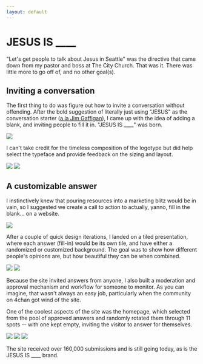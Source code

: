 ```yaml
---
layout: default
---
```


# JESUS IS ____

"Let's get people to talk about Jesus in Seattle" was the directive that came down from my pastor and boss at The City Church. That was it. There was little more to go off of, and no other goal(s).

## Inviting a conversation

The first thing to do was figure out how to invite a conversation without offending. After the bold suggestion of literally just using "JESUS" as the conversation starter ([a la Jim Gaffigan](https://www.youtube.com/watch?v=2k_9mXpNdgU)), I came up with the idea of adding a blank, and inviting people to fill it in. "JESUS IS ____" was born.

<img src="/jesusis/wall.JPG">

I can't take credit for the timeless composition of the logotype but did help select the typeface and provide feedback on the sizing and layout.

<div class="image-group">
  <img src="/jesusis/billboard.jpg">
  <img src="/jesusis/bus.jpg">
</div>

## A customizable answer

I instinctively knew that pouring resources into a marketing blitz would be in vain, so I suggested we create a call to action to actually, yanno, fill in the blank... on a website.

<img src="/jesusis/site-screenshot.png">

After a couple of quick design iterations, I landed on a tiled presentation, where each answer (fill-in) would be its own tile, and have either a randomized or customized background. The goal was to show how different people's opinions are, but how beautiful they can be when combined.

<div class="image-group">
  <img src="/jesusis/submit-form.png">
  <img src="/jesusis/example-answer.png">
</div>

Because the site invited answers from anyone, I also built a moderation and approval mechanism and workflow for someone to monitor. As you can imagine, that wasn't always an easy job, particularly when the community on 4chan got wind of the site.

One of the coolest aspects of the site was the homepage, which selected from the pool of approved answers and randomly rotated them through 11 spots -- with one kept empty, inviting the visitor to answer for themselves.

<div class="image-group">
  <img src="/jesusis/yoda-bumpersticker.JPG">
  <img src="/jesusis/enrollment-poster.JPG">
  <img src="jesustaco.jpg">
</div>

The site received over 160,000 submissions and is still going today, as is the JESUS IS ____ brand.
